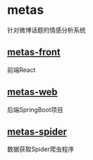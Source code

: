 # metas
针对微博话题的情感分析系统


## [metas-front](https://github.com/CstomRita/metas/tree/master/metas-front)

前端React



## [metas-web](https://github.com/CstomRita/metas/tree/master/metas-web)

后端SpringBoot项目

## [metas-spider](https://github.com/CstomRita/metas/tree/master/metas-spider)

数据获取Spider爬虫程序

